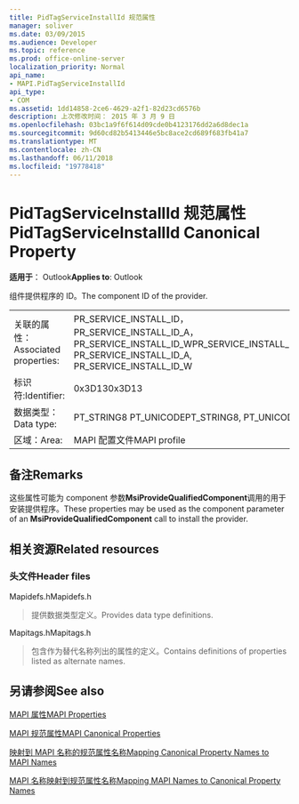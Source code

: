 ```yaml
---
title: PidTagServiceInstallId 规范属性
manager: soliver
ms.date: 03/09/2015
ms.audience: Developer
ms.topic: reference
ms.prod: office-online-server
localization_priority: Normal
api_name:
- MAPI.PidTagServiceInstallId
api_type:
- COM
ms.assetid: 1dd14858-2ce6-4629-a2f1-82d23cd6576b
description: 上次修改时间： 2015 年 3 月 9 日
ms.openlocfilehash: 03bc1a9f6f614d09cde0b4123176dd2a6d8dec1a
ms.sourcegitcommit: 9d60cd82b5413446e5bc8ace2cd689f683fb41a7
ms.translationtype: MT
ms.contentlocale: zh-CN
ms.lasthandoff: 06/11/2018
ms.locfileid: "19778418"
---
```

# <a name="pidtagserviceinstallid-canonical-property"></a><span data-ttu-id="5b461-103">PidTagServiceInstallId 规范属性</span><span class="sxs-lookup"><span data-stu-id="5b461-103">PidTagServiceInstallId Canonical Property</span></span>

  
  
<span data-ttu-id="5b461-104">**适用于**： Outlook</span><span class="sxs-lookup"><span data-stu-id="5b461-104">**Applies to**: Outlook</span></span> 
  
<span data-ttu-id="5b461-105">组件提供程序的 ID。</span><span class="sxs-lookup"><span data-stu-id="5b461-105">The component ID of the provider.</span></span>
  
|||
|:-----|:-----|
|<span data-ttu-id="5b461-106">关联的属性：</span><span class="sxs-lookup"><span data-stu-id="5b461-106">Associated properties:</span></span>  <br/> |<span data-ttu-id="5b461-107">PR_SERVICE_INSTALL_ID，PR_SERVICE_INSTALL_ID_A，PR_SERVICE_INSTALL_ID_W</span><span class="sxs-lookup"><span data-stu-id="5b461-107">PR_SERVICE_INSTALL_ID, PR_SERVICE_INSTALL_ID_A, PR_SERVICE_INSTALL_ID_W</span></span>  <br/> |
|<span data-ttu-id="5b461-108">标识符:</span><span class="sxs-lookup"><span data-stu-id="5b461-108">Identifier:</span></span>  <br/> |<span data-ttu-id="5b461-109">0x3D13</span><span class="sxs-lookup"><span data-stu-id="5b461-109">0x3D13</span></span>  <br/> |
|<span data-ttu-id="5b461-110">数据类型：</span><span class="sxs-lookup"><span data-stu-id="5b461-110">Data type:</span></span>  <br/> |<span data-ttu-id="5b461-111">PT_STRING8 PT_UNICODE</span><span class="sxs-lookup"><span data-stu-id="5b461-111">PT_STRING8, PT_UNICODE</span></span>  <br/> |
|<span data-ttu-id="5b461-112">区域：</span><span class="sxs-lookup"><span data-stu-id="5b461-112">Area:</span></span>  <br/> |<span data-ttu-id="5b461-113">MAPI 配置文件</span><span class="sxs-lookup"><span data-stu-id="5b461-113">MAPI profile</span></span>  <br/> |
   
## <a name="remarks"></a><span data-ttu-id="5b461-114">备注</span><span class="sxs-lookup"><span data-stu-id="5b461-114">Remarks</span></span>

<span data-ttu-id="5b461-115">这些属性可能为 component 参数**MsiProvideQualifiedComponent**调用的用于安装提供程序。</span><span class="sxs-lookup"><span data-stu-id="5b461-115">These properties may be used as the component parameter of an **MsiProvideQualifiedComponent** call to install the provider.</span></span> 
  
## <a name="related-resources"></a><span data-ttu-id="5b461-116">相关资源</span><span class="sxs-lookup"><span data-stu-id="5b461-116">Related resources</span></span>

### <a name="header-files"></a><span data-ttu-id="5b461-117">头文件</span><span class="sxs-lookup"><span data-stu-id="5b461-117">Header files</span></span>

<span data-ttu-id="5b461-118">Mapidefs.h</span><span class="sxs-lookup"><span data-stu-id="5b461-118">Mapidefs.h</span></span>
  
> <span data-ttu-id="5b461-119">提供数据类型定义。</span><span class="sxs-lookup"><span data-stu-id="5b461-119">Provides data type definitions.</span></span>
    
<span data-ttu-id="5b461-120">Mapitags.h</span><span class="sxs-lookup"><span data-stu-id="5b461-120">Mapitags.h</span></span>
  
> <span data-ttu-id="5b461-121">包含作为替代名称列出的属性的定义。</span><span class="sxs-lookup"><span data-stu-id="5b461-121">Contains definitions of properties listed as alternate names.</span></span>
    
## <a name="see-also"></a><span data-ttu-id="5b461-122">另请参阅</span><span class="sxs-lookup"><span data-stu-id="5b461-122">See also</span></span>



[<span data-ttu-id="5b461-123">MAPI 属性</span><span class="sxs-lookup"><span data-stu-id="5b461-123">MAPI Properties</span></span>](mapi-properties.md)
  
[<span data-ttu-id="5b461-124">MAPI 规范属性</span><span class="sxs-lookup"><span data-stu-id="5b461-124">MAPI Canonical Properties</span></span>](mapi-canonical-properties.md)
  
[<span data-ttu-id="5b461-125">映射到 MAPI 名称的规范属性名称</span><span class="sxs-lookup"><span data-stu-id="5b461-125">Mapping Canonical Property Names to MAPI Names</span></span>](mapping-canonical-property-names-to-mapi-names.md)
  
[<span data-ttu-id="5b461-126">MAPI 名称映射到规范属性名称</span><span class="sxs-lookup"><span data-stu-id="5b461-126">Mapping MAPI Names to Canonical Property Names</span></span>](mapping-mapi-names-to-canonical-property-names.md)

